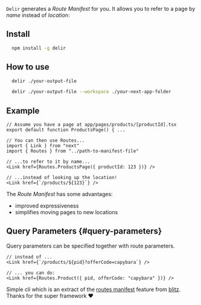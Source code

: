 `Delir` generates a _Route Manifest_ for you. It allows you to refer to a
page by _name_ instead of _location_:

## Install

```bash
  npm install -g delir
```

## How to use

```bash
  delir ./your-output-file
```

```bash
  delir ./your-output-file --workspace ./your-next-app-folder
```

## Example

```tsx
// Assume you have a page at app/pages/products/[productId].tsx
export default function ProductsPage() { ...

// You can then use Routes...
import { Link } from "next"
import { Routes } from "../path-to-manifest-file"

// ...to refer to it by name...
<Link href={Routes.ProductsPage({ productId: 123 })} />

// ...instead of looking up the location!
<Link href={`/products/${123}`} />
```

The _Route Manifest_ has some advantages:

- improved expressiveness
- simplifies moving pages to new locations

## Query Parameters {#query-parameters}

Query parameters can be specified together with route parameters.

```tsx
// instead of ...
<Link href={`/products/${pid}?offerCode=capybara`} />

// ... you can do:
<Link href={Routes.Product({ pid, offerCode: "capybara" })} />
```

Simple cli which is an extract of the [routes manifest](https://blitzjs.com/docs/route-manifest) feature from [blitz](https://blitzjs.com/). Thanks for the super framework ❤️
